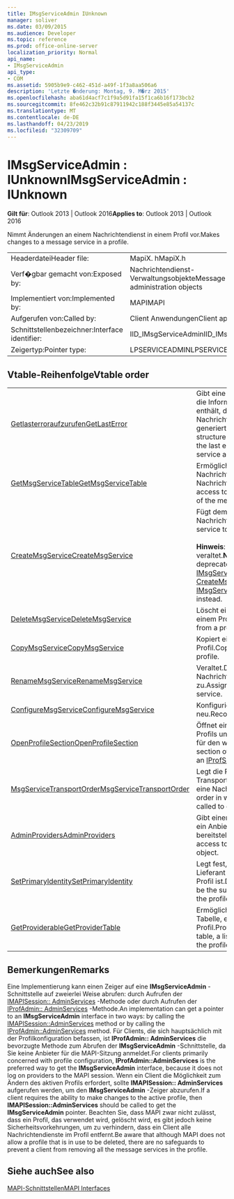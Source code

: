 ```yaml
---
title: IMsgServiceAdmin IUnknown
manager: soliver
ms.date: 03/09/2015
ms.audience: Developer
ms.topic: reference
ms.prod: office-online-server
localization_priority: Normal
api_name:
- IMsgServiceAdmin
api_type:
- COM
ms.assetid: 5905b9e9-c462-451d-a49f-1f3a8aa506a6
description: 'Letzte �nderung: Montag, 9. M�rz 2015'
ms.openlocfilehash: aba61d4acf7c1f9a5d91fa15f1ca6b16f173bcb2
ms.sourcegitcommit: 8fe462c32b91c87911942c188f3445e85a54137c
ms.translationtype: MT
ms.contentlocale: de-DE
ms.lasthandoff: 04/23/2019
ms.locfileid: "32309709"
---
```

# <a name="imsgserviceadmin--iunknown"></a><span data-ttu-id="2ffbe-103">IMsgServiceAdmin : IUnknown</span><span class="sxs-lookup"><span data-stu-id="2ffbe-103">IMsgServiceAdmin : IUnknown</span></span>

  
  
<span data-ttu-id="2ffbe-104">**Gilt für**: Outlook 2013 | Outlook 2016</span><span class="sxs-lookup"><span data-stu-id="2ffbe-104">**Applies to**: Outlook 2013 | Outlook 2016</span></span> 
  
<span data-ttu-id="2ffbe-105">Nimmt Änderungen an einem Nachrichtendienst in einem Profil vor.</span><span class="sxs-lookup"><span data-stu-id="2ffbe-105">Makes changes to a message service in a profile.</span></span>
  
|||
|:-----|:-----|
|<span data-ttu-id="2ffbe-106">Headerdatei</span><span class="sxs-lookup"><span data-stu-id="2ffbe-106">Header file:</span></span>  <br/> |<span data-ttu-id="2ffbe-107">MapiX. h</span><span class="sxs-lookup"><span data-stu-id="2ffbe-107">MapiX.h</span></span>  <br/> |
|<span data-ttu-id="2ffbe-108">Verf�gbar gemacht von:</span><span class="sxs-lookup"><span data-stu-id="2ffbe-108">Exposed by:</span></span>  <br/> |<span data-ttu-id="2ffbe-109">Nachrichtendienst-Verwaltungsobjekte</span><span class="sxs-lookup"><span data-stu-id="2ffbe-109">Message service administration objects</span></span>  <br/> |
|<span data-ttu-id="2ffbe-110">Implementiert von:</span><span class="sxs-lookup"><span data-stu-id="2ffbe-110">Implemented by:</span></span>  <br/> |<span data-ttu-id="2ffbe-111">MAPI</span><span class="sxs-lookup"><span data-stu-id="2ffbe-111">MAPI</span></span>  <br/> |
|<span data-ttu-id="2ffbe-112">Aufgerufen von:</span><span class="sxs-lookup"><span data-stu-id="2ffbe-112">Called by:</span></span>  <br/> |<span data-ttu-id="2ffbe-113">Client Anwendungen</span><span class="sxs-lookup"><span data-stu-id="2ffbe-113">Client applications</span></span>  <br/> |
|<span data-ttu-id="2ffbe-114">Schnittstellenbezeichner:</span><span class="sxs-lookup"><span data-stu-id="2ffbe-114">Interface identifier:</span></span>  <br/> |<span data-ttu-id="2ffbe-115">IID_IMsgServiceAdmin</span><span class="sxs-lookup"><span data-stu-id="2ffbe-115">IID_IMsgServiceAdmin</span></span>  <br/> |
|<span data-ttu-id="2ffbe-116">Zeigertyp:</span><span class="sxs-lookup"><span data-stu-id="2ffbe-116">Pointer type:</span></span>  <br/> |<span data-ttu-id="2ffbe-117">LPSERVICEADMIN</span><span class="sxs-lookup"><span data-stu-id="2ffbe-117">LPSERVICEADMIN</span></span>  <br/> |
   
## <a name="vtable-order"></a><span data-ttu-id="2ffbe-118">Vtable-Reihenfolge</span><span class="sxs-lookup"><span data-stu-id="2ffbe-118">Vtable order</span></span>

|||
|:-----|:-----|
|[<span data-ttu-id="2ffbe-119">Getlasterroraufzurufen</span><span class="sxs-lookup"><span data-stu-id="2ffbe-119">GetLastError</span></span>](imsgserviceadmin-getlasterror.md) <br/> |<span data-ttu-id="2ffbe-120">Gibt eine [MAPIERROR](mapierror.md) -Struktur zurück, die Informationen zum letzten Fehler enthält, der von einem Nachrichtendienst-Verwaltungsobjekt generiert wurde.</span><span class="sxs-lookup"><span data-stu-id="2ffbe-120">Returns a [MAPIERROR](mapierror.md) structure that contains information about the last error generated by a message service administration object.</span></span>  <br/> |
|[<span data-ttu-id="2ffbe-121">GetMsgServiceTable</span><span class="sxs-lookup"><span data-stu-id="2ffbe-121">GetMsgServiceTable</span></span>](imsgserviceadmin-getmsgservicetable.md) <br/> |<span data-ttu-id="2ffbe-122">Ermöglicht den Zugriff auf die Nachrichtendienst Tabelle, eine Liste der Nachrichtendienste im Profil.</span><span class="sxs-lookup"><span data-stu-id="2ffbe-122">Provides access to the message service table, a list of the message services in the profile.</span></span>  <br/> |
|[<span data-ttu-id="2ffbe-123">CreateMsgService</span><span class="sxs-lookup"><span data-stu-id="2ffbe-123">CreateMsgService</span></span>](imsgserviceadmin-createmsgservice.md) <br/> |<span data-ttu-id="2ffbe-124">Fügt dem aktuellen Profil einen Nachrichtendienst hinzu.</span><span class="sxs-lookup"><span data-stu-id="2ffbe-124">Adds a message service to the current profile.</span></span>  <br/> <br/><span data-ttu-id="2ffbe-125">**Hinweis**: Diese Methode ist veraltet.</span><span class="sxs-lookup"><span data-stu-id="2ffbe-125">**NOTE**: This method is deprecated.</span></span> <span data-ttu-id="2ffbe-126">Verwenden Sie stattdessen [IMsgServiceAdmin2:: CreateMsgServiceEx](imsgserviceadmin2-createmsgserviceex.md) .</span><span class="sxs-lookup"><span data-stu-id="2ffbe-126">Use [IMsgServiceAdmin2::CreateMsgServiceEx](imsgserviceadmin2-createmsgserviceex.md) instead.</span></span>           |
|[<span data-ttu-id="2ffbe-127">DeleteMsgService</span><span class="sxs-lookup"><span data-stu-id="2ffbe-127">DeleteMsgService</span></span>](imsgserviceadmin-deletemsgservice.md) <br/> |<span data-ttu-id="2ffbe-128">Löscht einen Nachrichtendienst aus einem Profil.</span><span class="sxs-lookup"><span data-stu-id="2ffbe-128">Deletes a message service from a profile.</span></span>  <br/> |
|[<span data-ttu-id="2ffbe-129">CopyMsgService</span><span class="sxs-lookup"><span data-stu-id="2ffbe-129">CopyMsgService</span></span>](imsgserviceadmin-copymsgservice.md) <br/> |<span data-ttu-id="2ffbe-130">Kopiert einen Nachrichtendienst in ein Profil.</span><span class="sxs-lookup"><span data-stu-id="2ffbe-130">Copies a message service into a profile.</span></span>  <br/> |
|[<span data-ttu-id="2ffbe-131">RenameMsgService</span><span class="sxs-lookup"><span data-stu-id="2ffbe-131">RenameMsgService</span></span>](imsgserviceadmin-renamemsgservice.md) <br/> |<span data-ttu-id="2ffbe-132">Veraltet.</span><span class="sxs-lookup"><span data-stu-id="2ffbe-132">Deprecated.</span></span> <span data-ttu-id="2ffbe-133">Weist einem Nachrichtendienst einen neuen Namen zu.</span><span class="sxs-lookup"><span data-stu-id="2ffbe-133">Assigns a new name to a message service.</span></span>  <br/> |
|[<span data-ttu-id="2ffbe-134">ConfigureMsgService</span><span class="sxs-lookup"><span data-stu-id="2ffbe-134">ConfigureMsgService</span></span>](imsgserviceadmin-configuremsgservice.md) <br/> |<span data-ttu-id="2ffbe-135">Konfiguriert einen Nachrichtendienst neu.</span><span class="sxs-lookup"><span data-stu-id="2ffbe-135">Reconfigures a message service.</span></span>  <br/> |
|[<span data-ttu-id="2ffbe-136">OpenProfileSection</span><span class="sxs-lookup"><span data-stu-id="2ffbe-136">OpenProfileSection</span></span>](imsgserviceadmin-openprofilesection.md) <br/> |<span data-ttu-id="2ffbe-137">Öffnet einen Abschnitt des aktuellen Profils und gibt einen [IProfSect](iprofsectimapiprop.md) -Zeiger für den weiteren Zugriff zurück.</span><span class="sxs-lookup"><span data-stu-id="2ffbe-137">Opens a section of the current profile and returns an [IProfSect](iprofsectimapiprop.md) pointer for further access.</span></span>  <br/> |
|[<span data-ttu-id="2ffbe-138">MsgServiceTransportOrder</span><span class="sxs-lookup"><span data-stu-id="2ffbe-138">MsgServiceTransportOrder</span></span>](imsgserviceadmin-msgservicetransportorder.md) <br/> |<span data-ttu-id="2ffbe-139">Legt die Reihenfolge fest, in der Transportanbieter aufgerufen werden, um eine Nachricht zu übermitteln.</span><span class="sxs-lookup"><span data-stu-id="2ffbe-139">Sets the order in which transport providers are called to deliver a message.</span></span>  <br/> |
|[<span data-ttu-id="2ffbe-140">AdminProviders</span><span class="sxs-lookup"><span data-stu-id="2ffbe-140">AdminProviders</span></span>](imsgserviceadmin-adminproviders.md) <br/> |<span data-ttu-id="2ffbe-141">Gibt einen Zeiger zurück, der Zugriff auf ein Anbieter Verwaltungsobjekt bereitstellt.</span><span class="sxs-lookup"><span data-stu-id="2ffbe-141">Returns a pointer that provides access to a provider administration object.</span></span>  <br/> |
|[<span data-ttu-id="2ffbe-142">SetPrimaryIdentity</span><span class="sxs-lookup"><span data-stu-id="2ffbe-142">SetPrimaryIdentity</span></span>](imsgserviceadmin-setprimaryidentity.md) <br/> |<span data-ttu-id="2ffbe-143">Legt fest, dass ein Nachrichtendienst der Lieferant der primären Identität für das Profil ist.</span><span class="sxs-lookup"><span data-stu-id="2ffbe-143">Designates a message service to be the supplier of the primary identity for the profile.</span></span>  <br/> |
|[<span data-ttu-id="2ffbe-144">GetProviderable</span><span class="sxs-lookup"><span data-stu-id="2ffbe-144">GetProviderTable</span></span>](imsgserviceadmin-getprovidertable.md) <br/> |<span data-ttu-id="2ffbe-145">Ermöglicht den Zugriff auf die Anbieter Tabelle, eine Liste der Dienstanbieter im Profil.</span><span class="sxs-lookup"><span data-stu-id="2ffbe-145">Provides access to the provider table, a listing of the service providers in the profile.</span></span>  <br/> |
   
## <a name="remarks"></a><span data-ttu-id="2ffbe-146">Bemerkungen</span><span class="sxs-lookup"><span data-stu-id="2ffbe-146">Remarks</span></span>

<span data-ttu-id="2ffbe-147">Eine Implementierung kann einen Zeiger auf eine **IMsgServiceAdmin** -Schnittstelle auf zweierlei Weise abrufen: durch Aufrufen der [IMAPISession:: AdminServices](imapisession-adminservices.md) -Methode oder durch Aufrufen der [IProfAdmin:: AdminServices](iprofadmin-adminservices.md) -Methode.</span><span class="sxs-lookup"><span data-stu-id="2ffbe-147">An implementation can get a pointer to an **IMsgServiceAdmin** interface in two ways: by calling the [IMAPISession::AdminServices](imapisession-adminservices.md) method or by calling the [IProfAdmin::AdminServices](iprofadmin-adminservices.md) method.</span></span> <span data-ttu-id="2ffbe-148">Für Clients, die sich hauptsächlich mit der Profilkonfiguration befassen, ist **IProfAdmin:: AdminServices** die bevorzugte Methode zum Abrufen der **IMsgServiceAdmin** -Schnittstelle, da Sie keine Anbieter für die MAPI-Sitzung anmeldet.</span><span class="sxs-lookup"><span data-stu-id="2ffbe-148">For clients primarily concerned with profile configuration, **IProfAdmin::AdminServices** is the preferred way to get the **IMsgServiceAdmin** interface, because it does not log on providers to the MAPI session.</span></span> <span data-ttu-id="2ffbe-149">Wenn ein Client die Möglichkeit zum Ändern des aktiven Profils erfordert, sollte **IMAPISession:: AdminServices** aufgerufen werden, um den **IMsgServiceAdmin** -Zeiger abzurufen.</span><span class="sxs-lookup"><span data-stu-id="2ffbe-149">If a client requires the ability to make changes to the active profile, then **IMAPISession::AdminServices** should be called to get the **IMsgServiceAdmin** pointer.</span></span> <span data-ttu-id="2ffbe-150">Beachten Sie, dass MAPI zwar nicht zulässt, dass ein Profil, das verwendet wird, gelöscht wird, es gibt jedoch keine Sicherheitsvorkehrungen, um zu verhindern, dass ein Client alle Nachrichtendienste im Profil entfernt.</span><span class="sxs-lookup"><span data-stu-id="2ffbe-150">Be aware that although MAPI does not allow a profile that is in use to be deleted, there are no safeguards to prevent a client from removing all the message services in the profile.</span></span> 
  
## <a name="see-also"></a><span data-ttu-id="2ffbe-151">Siehe auch</span><span class="sxs-lookup"><span data-stu-id="2ffbe-151">See also</span></span>



[<span data-ttu-id="2ffbe-152">MAPI-Schnittstellen</span><span class="sxs-lookup"><span data-stu-id="2ffbe-152">MAPI Interfaces</span></span>](mapi-interfaces.md)


